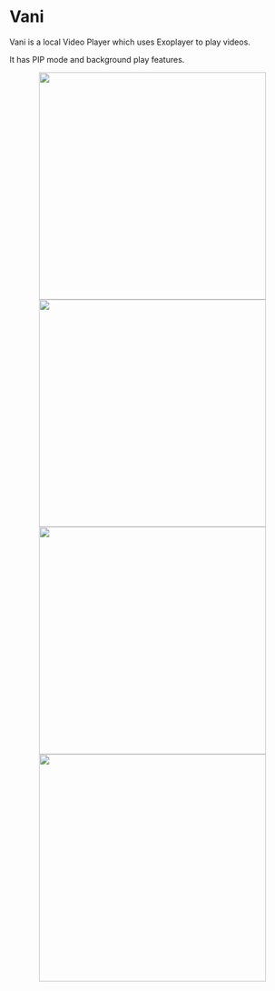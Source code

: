 # Vani

Vani is a local Video Player which uses Exoplayer to play videos.

It has PIP mode and background play features.

<div align="center">
    <img src="/screenshots/main_screen_list.jpeg" width="400px"</img>
    <img src="/screenshots/player_screen.jpeg" width="400px"</img>
    <img src="/screenshots/pip_mode_small.jpeg" width="400px"</img>
     <img src="/screenshots/pip_mode_large.jpeg" width="400px"</img>


</div>
